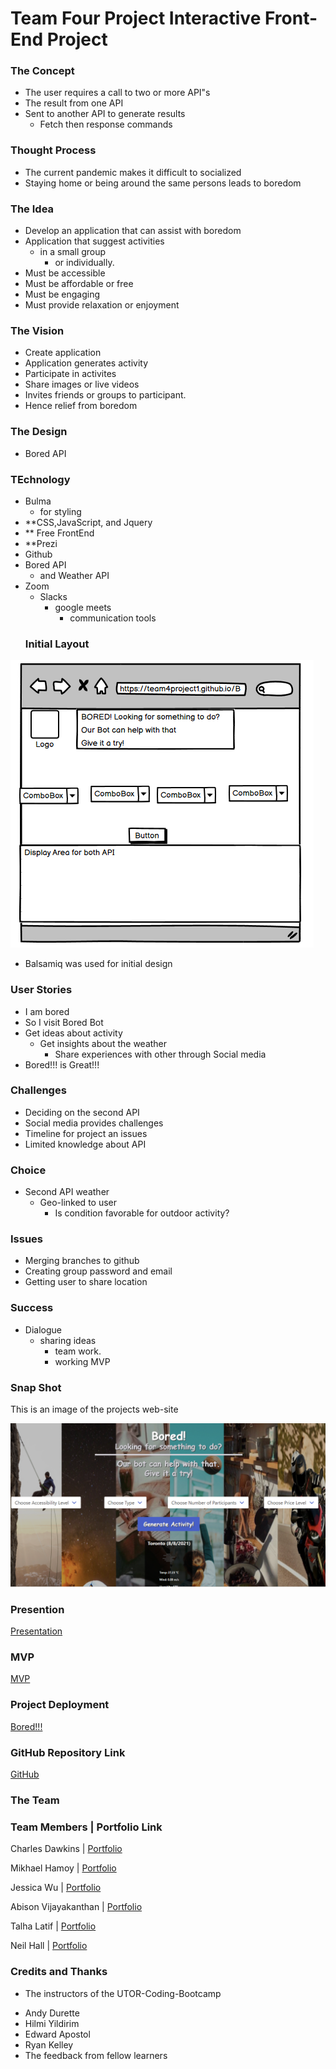 # Team Four Project Interactive Front-End Project
### The Concept 
- The user requires a call to two or more API"s
- The result from one API 
- Sent to another API to generate results
  - Fetch then response commands
### Thought Process 
- The current pandemic makes it difficult to socialized
- Staying home or being around the same persons leads to boredom
### The Idea
- Develop an application that can assist with boredom
- Application that suggest activities
    - in a small group 
        - or individually.
- Must be accessible
- Must be affordable or free
- Must be engaging 
- Must provide relaxation or enjoyment
### The Vision 
- Create application
- Application generates activity
- Participate in activites
- Share images or live videos  
- Invites friends or groups to participant.
- Hence relief from boredom
### The Design 
- Bored API
### TEchnology
- Bulma 
   - for styling
- **CSS,JavaScript, and Jquery
- ** Free FrontEnd
- **Prezi 
- Github 
- Bored API 
   - and Weather API
- Zoom 
    - Slacks
        - google meets 
            - communication tools 
  ### Initial Layout          
![Initial Layout](./assets/images/pageLayout.png)
- Balsamiq was used for initial design
### User Stories
- I am bored 
 - So I visit Bored Bot
  - Get ideas about activity
    - Get insights about the weather
      - Share experiences with other through Social media
- Bored!!! is Great!!!
### Challenges 
- Deciding on the second API
- Social media provides challenges  
- Timeline for project an issues 
- Limited knowledge about API
### Choice
- Second API weather 
  - Geo-linked to user 
    - Is condition favorable for outdoor activity?
### Issues
- Merging branches to github
- Creating group password and email
- Getting user to share location
### Success 
- Dialogue
   - sharing ideas 
     - team work.
      - working MVP
### Snap Shot
This is an image of the projects web-site

![Snap Shot](./assets/images/snapShot.PNG)

### Presention

[Presentation](https://prezi.com/p/aeazqt_q-uga/bored/)

### MVP 
[MVP](https://team4project1.github.io/Bored/)

### Project Deployment
[Bored!!!](https://team4project1.github.io/Bored/)

### GitHub Repository Link 
[GitHub](https://github.com/Team4project1/Bored)
### The Team
### Team Members |   Portfolio Link

Charles Dawkins  | [Portfolio](https://github.com/DawkC)

Mikhael Hamoy    | [Portfolio](https://github.com/mikhaelhamoy)

Jessica Wu       | [Portfolio](https://github.com/jessibewu)

Abison Vijayakanthan | [Portfolio](https://github.com/akvijaya)

Talha Latif      | [Portfolio](https://github.com/Talha636)

Neil Hall        | [Portfolio](https://jahneo.github.io/Portfolio/)

### Credits and Thanks
* The instructors of the UTOR-Coding-Bootcamp
- Andy Durette
- Hilmi Yildirim
- Edward Apostol
- Ryan Kelley
- The feedback from fellow learners
